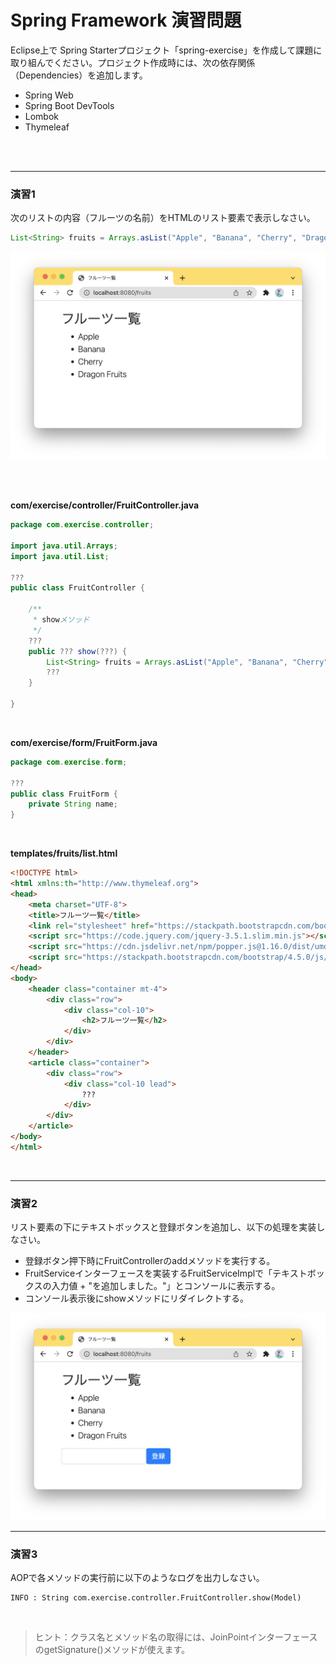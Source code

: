 # Spring Framework 演習問題

Eclipse上で Spring Starterプロジェクト「spring-exercise」を作成して課題に取り組んでください。プロジェクト作成時には、次の依存関係（Dependencies）を追加します。

- Spring Web
- Spring Boot DevTools
- Lombok
- Thymeleaf

<br>

<br>
<hr>

### 演習1

次のリストの内容（フルーツの名前）をHTMLのリスト要素で表示しなさい。

```java
List<String> fruits = Arrays.asList("Apple", "Banana", "Cherry", "Dragon Fruits");
```

<img src="img/01_01.png" width="700">

<br><br>

**com/exercise/controller/FruitController.java**

```java
package com.exercise.controller;

import java.util.Arrays;
import java.util.List;

???
public class FruitController {

    /**
     * showメソッド
     */
    ???
    public ??? show(???) {
        List<String> fruits = Arrays.asList("Apple", "Banana", "Cherry", "Dragon Fruits");
        ???
    }

}
```

<br>

**com/exercise/form/FruitForm.java**

```java
package com.exercise.form;

???
public class FruitForm {
    private String name;
}
```

<br>

**templates/fruits/list.html**

```html
<!DOCTYPE html>
<html xmlns:th="http://www.thymeleaf.org">
<head>
    <meta charset="UTF-8">
    <title>フルーツ一覧</title>
    <link rel="stylesheet" href="https://stackpath.bootstrapcdn.com/bootstrap/4.5.0/css/bootstrap.min.css">
    <script src="https://code.jquery.com/jquery-3.5.1.slim.min.js"></script>
    <script src="https://cdn.jsdelivr.net/npm/popper.js@1.16.0/dist/umd/popper.min.js"></script>
    <script src="https://stackpath.bootstrapcdn.com/bootstrap/4.5.0/js/bootstrap.min.js"></script>
</head>
<body>
    <header class="container mt-4">
        <div class="row">
            <div class="col-10">
                <h2>フルーツ一覧</h2>
            </div>
        </div>
    </header>
    <article class="container">
        <div class="row">
            <div class="col-10 lead">
                ???
            </div>
        </div>
    </article>
</body>
</html>
```

<br>
<hr>

### 演習2

リスト要素の下にテキストボックスと登録ボタンを追加し、以下の処理を実装しなさい。

- 登録ボタン押下時にFruitControllerのaddメソッドを実行する。
- FruitServiceインターフェースを実装するFruitServiceImplで「テキストボックスの入力値 + "を追加しました。"」とコンソールに表示する。
- コンソール表示後にshowメソッドにリダイレクトする。

<img src="img/01_02.png" width="700">



<br>

<hr>

### 演習3

AOPで各メソッドの実行前に以下のようなログを出力しなさい。

```
INFO : String com.exercise.controller.FruitController.show(Model)
```

<br>

> ヒント：クラス名とメソッド名の取得には、JoinPointインターフェースのgetSignature()メソッドが使えます。
